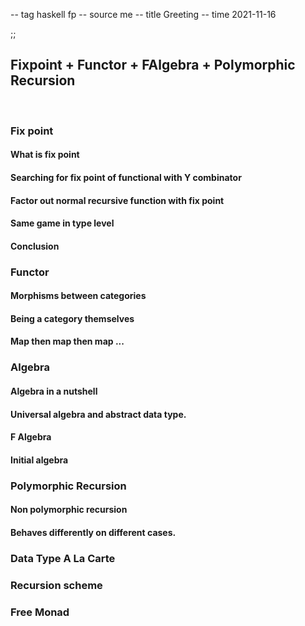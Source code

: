 -- tag haskell fp
-- source me
-- title Greeting
-- time 2021-11-16

;;

## Fixpoint + Functor + FAlgebra + Polymorphic Recursion

<br/>

### Fix point

#### What is fix point

#### Searching for fix point of functional with Y combinator

#### Factor out normal recursive function with fix point

#### Same game in type level

#### Conclusion

### Functor

#### Morphisms between categories

#### Being a category themselves

#### Map then map then map ...

### Algebra

#### Algebra in a nutshell

#### Universal algebra and abstract data type.

#### F Algebra

#### Initial algebra

### Polymorphic Recursion

#### Non polymorphic recursion

#### Behaves differently on different cases.

### Data Type A La Carte

### Recursion scheme

### Free Monad
